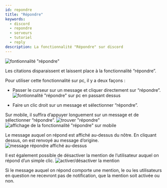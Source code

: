 ```yaml
---
id: repondre
title: "Répondre"
keywords:
  - discord
  - repondre
  - serveurs
  - tutoriel
  - reply
description: La fonctionnalité "Répondre" sur discord
---
```


![fontionnalité "répondre"](https://i.discord.fr/aiX.png)

Les citations disparaissent et laissent place à la fonctionnalité “répondre”.

Pour utiliser cette fonctionnalité sur pc, il y a deux façons :

- Passer le curseur sur un message et cliquer directement sur “répondre”.
![fontionnalité "répondre" sur pc en passant dessus](https://i.discord.fr/lqr.png)

- Faire un clic droit sur un message et sélectionner “répondre”.

Sur mobile, il suffira d’appuyer longuement sur un message et de sélectionner “répondre”.
![trouver "répondre"](https://i.discord.fr/JPa.jpg)
![affichage de la fonctionnalité "répondre" sur mobile](https://i.discord.fr/VOc.jpg)

Le message auquel on répond est affiché au-dessus du nôtre. En cliquant dessus, on est renvoyé au message d’origine.
![message répondre affiché au-dessus](https://i.discord.fr/cwd.png)

Il est également possible de désactiver la mention de l’utilisateur auquel on répond d’un simple clic.
![activer/désactiver la mention](https://i.discord.fr/Yof.png)

Si le message auquel on répond comporte une mention, le ou les utilisateurs en question ne recevront pas de notification, que la mention soit activée ou non.
